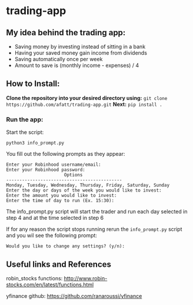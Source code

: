 # trading-app
## My idea behind the trading app:
   - Saving money by investing instead of sitting in a bank
   - Having your saved money gain income from dividends
   - Saving automatically once per week
   - Amount to save is (monthly income - expenses) / 4

## How to Install:
**Clone the repository into your desired directory using:**
`git clone https://github.com/afatt/trading-app.git`
**Next:**
`pip install .`

### Run the app:
Start the script:

    python3 info_prompt.py

You fill out the following prompts as they appear:

    Enter your Robinhood username/email:
    Enter your Robinhood password:
                          Options
    --------------------------------------------
    Monday, Tuesday, Wednesday, Thursday, Friday, Saturday, Sunday
    Enter the day or days of the week you would like to invest:
    Enter the amount you would like to invest:
    Enter the time of day to run (Ex. 15:30):

The info_prompt.py script will start the trader and run each day
selected in step 4 and at the time selected in step 6

If for any reason the script stops running rerun the `info_prompt.py`
script and you wil see the following prompt:

    Would you like to change any settings? (y/n):

## Useful links and References
robin_stocks functions:
http://www.robin-stocks.com/en/latest/functions.html

yfinance github:
https://github.com/ranaroussi/yfinance
